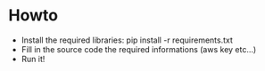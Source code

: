 # Howto
* Install the required libraries: pip install -r requirements.txt
* Fill in the source code the required informations (aws key etc...)
* Run it!

